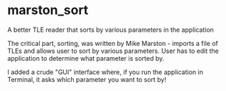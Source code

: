 # marston_sort
A better TLE reader that sorts by various parameters in the application

The critical part, sorting, was written by Mike Marston - imports a file of TLEs and allows user to sort by various parameters. User has to edit the 
application to determine what parameter is sorted by. 

I added a crude "GUI" interface where, if you run the application in Terminal, it asks which parameter you want to sort by!
